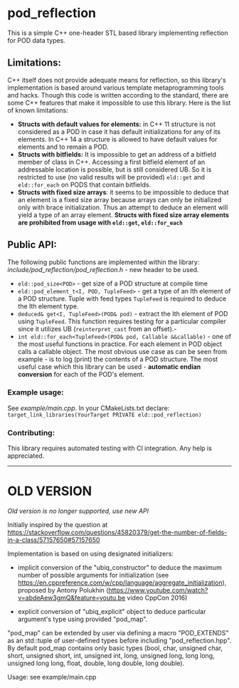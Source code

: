 # pod_reflection
This is a simple C++ one-header STL based library implementing reflection for POD data types.

## Limitations:
C++ itself does not provide adequate means for reflection, so this library's
implementation is based around various template metaprogramming tools and hacks.
Though this code is written according to the standard, there are some C++ features
that make it impossible to use this library. Here is the list of known limitations:
- **Structs with default values for elements:** in C++ 11 structure is not considered as a POD in case it has default initializations 
for any of its elements. In C++ 14 a structure is allowed to have default values for elements
  and to remain a POD.
- **Structs with bitfields:** It is impossible to get an address of a bitfield member of class in C++.
Accessing a first bitfield element of an addressable location is possible,
  but is still considered UB. So it is restricted to use (no valid results will be provided)
  `eld::get` and `eld::for_each` on PODS that contain bitfields.
- **Structs with fixed size arrays**: it seems to be impossible to deduce that an element is 
a fixed size array because arrays can only be initialized only with brace initialization. 
  Thus an attempt to deduce an element will yield a type of an array element.
  **Structs with fixed size array elements are prohibited from usage with
  `eld::get`, `eld::for_each`**



## Public API:
The following public functions are implemented within the library:
*include/pod_reflection/pod_reflection.h* - new header to be used.

- `eld::pod_size<POD>` - get size of a POD structure at compile time
- `eld::pod_element_t<I, POD, TupleFeed>` - get a type of an Ith element of a POD
structure. Tuple with feed types `TupleFeed` is required to deduce the Ith element type.
- `deduced& get<I, TupleFeed>(POD& pod)` - extract the Ith element of POD using `TupleFeed`. 
This function requires testing for a particular compiler since it utilizes UB (`reinterpret_cast` from an offset).-
- `int eld::for_each<TupleFeed>(POD& pod, Callable &&callable)` - one of the most useful
functions in practice. For each element in POD object calls a callable object. The most obvious use case
  as can be seen from example - is to log (print) the contents of a POD structure.
  The most useful case which this library can be used - **automatic endian conversion** for each
  of the POD's element.
  

### Example usage:
See *example/main.cpp*.
In your CMakeLists.txt declare: `target_link_libraries(YourTarget PRIVATE eld::pod_reflection)`


### Contributing:
This library requires automated testing with CI integration. Any help is appreciated.

___
# OLD VERSION
*Old version is no longer supported, use new API*

Initially inspired by the question at https://stackoverflow.com/questions/45820379/get-the-number-of-fields-in-a-class/57157650#57157650

Implementation is based on using designated initializers:
- implicit conversion of the "ubiq_constructor" to deduce the maximum number of possible arguments for initialization
(see https://en.cppreference.com/w/cpp/language/aggregate_initialization), proposed by Antony Polukhin 
(https://www.youtube.com/watch?v=abdeAew3gmQ&feature=youtu.be video CppCon 2016)

- explicit conversion of "ubiq_explicit" object to deduce particular argument's type using 
provided "pod_map".

"pod_map" can be extended by user via defining a macro "POD_EXTENDS" as an std::tuple of 
user-defined types before including "pod_reflection.hpp". By default pod_map contains only
basic types (bool, 
	char, unsigned char, 
    short, unsigned short, 
    int, unsigned int, 
    long, unsigned long, 
    long long, unsigned long long, 
    float, double, long double, long double).
	
Usage: see example/main.cpp